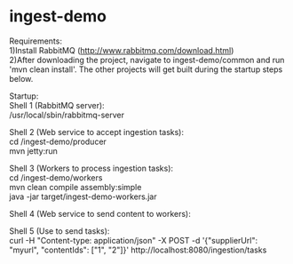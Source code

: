ingest-demo
===========

Requirements:  
1)Install RabbitMQ (http://www.rabbitmq.com/download.html)  
2)After downloading the project, navigate to ingest-demo/common and run 'mvn clean install'. The other projects will get built during the startup steps below.  


Startup:  
Shell 1 (RabbitMQ server):   
	/usr/local/sbin/rabbitmq-server  

Shell 2 (Web service to accept ingestion tasks):  
    cd <project root>/ingest-demo/producer  
    mvn jetty:run   

Shell 3 (Workers to process ingestion tasks):  
    cd <project root>/ingest-demo/workers  
    mvn clean compile assembly:simple  
    java -jar target/ingest-demo-workers.jar  

Shell 4 (Web service to send content to workers):  
    <needs implementing>  

Shell 5 (Use to send tasks):  
    curl -H "Content-type: application/json" -X POST -d '{"supplierUrl": "myurl", "contentIds": ["1", "2"]}' http://localhost:8080/ingestion/tasks  

